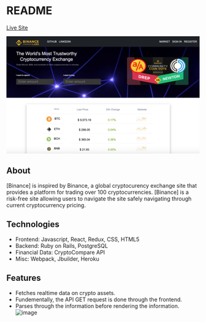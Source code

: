 # README

[Live Site](http://coinbase-appacademy.herokuapp.com/)

![home](https://github.com/vincengai/Binance-Market/blob/master/app/assets/images/homepage.png)

## About

[Binance] is inspired by Binance, a global cryptocurency exchange site that provides a platform for trading over 100 cryptocurrencies. [Binance] is a risk-free site allowing users to navigate the site safely navigating through current cryptocurrency pricing. 



## Technologies 
* Frontend: Javascript, React, Redux, CSS, HTML5
* Backend: Ruby on Rails, PostgreSQL
* Financial Data: CryptoCompare API
* Misc: Webpack, Jbuilder, Heroku


## Features 
* Fetches realtime data on crypto assets. 
* Fundementally, the API GET request is done through the frontend.
* Parses through the information before rendering the information. 
![image](https://github.com/vincengai/Binance-Market/tree/master/app/assets/parse_methods.png)


